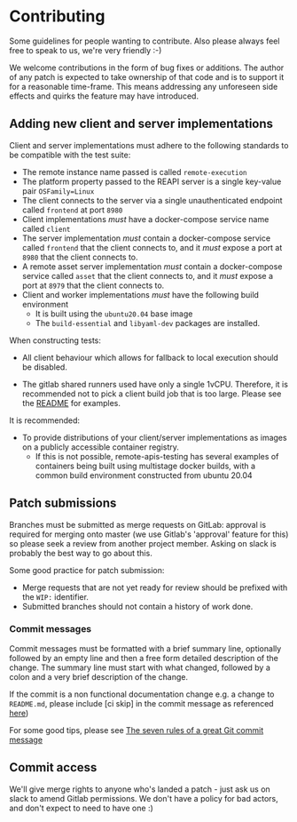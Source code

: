 # Contributing

Some guidelines for people wanting to contribute. Also please always feel free
to speak to us, we're very friendly :-)

We welcome contributions in the form of bug fixes or additions. The author of any patch is expected
to take ownership of that code and is to support it for a reasonable time-frame. This means addressing
any unforeseen side effects and quirks the feature may have introduced.

## Adding new client and server implementations

Client and server implementations must adhere to the following standards to be compatible with
the test suite:

- The remote instance name passed is called `remote-execution`
- The platform property passed to the REAPI server is a single key-value pair `OSFamily=Linux`
- The client connects to the server via a single unauthenticated endpoint called `frontend` at port `8980`
- Client implementations *must* have a docker-compose service name called `client`
- The server implementation *must* contain a docker-compose service called `frontend` that the client connects to, and it
*must* expose a port at `8980` that the client connects to.
- A remote asset server implementation *must* contain a docker-compose service called `asset` that the client connects to, and it
*must* expose a port at `8979` that the client connects to.
- Client and worker implementations *must* have the following build environment
  - It is built using the `ubuntu20.04` base image
  - The `build-essential` and `libyaml-dev` packages are installed.

When constructing tests:

- All client behaviour which allows for fallback to local execution should be disabled.

- The gitlab shared runners used have only a single 1vCPU. Therefore, it is recommended
not to pick a client build job that is too large. Please see the [README](README.md#client-jobs)
for examples.

It is recommended:

- To provide distributions of your client/server implementations as images on a
publicly accessible container registry.
   - If this is not possible, remote-apis-testing has several examples of containers
being built using multistage docker builds, with a common build environment
constructed from ubuntu 20.04

## Patch submissions

Branches must be submitted as merge requests on GitLab: approval is required for
merging onto master (we use Gitlab's 'approval' feature for this) so please seek
a review from another project member. Asking on slack is probably the best way
to go about this.

Some good practice for patch submission:

- Merge requests that are not yet ready for review should be prefixed with the
  ``WIP:`` identifier.
- Submitted branches should not contain a history of work done.

### Commit messages

Commit messages must be formatted with a brief summary line, optionally followed
by an empty line and then a free form detailed description of the change. The
summary line must start with what changed, followed by a colon and a very brief
description of the change.

If the commit is a non functional documentation change e.g. a change to `README.md`, please include [ci skip] in the commit message as referenced [here](https://docs.gitlab.com/ee/ci/yaml/#skipping-jobs))

For some good tips, please see [The seven rules of a great Git commit message](https://chris.beams.io/posts/git-commit/#seven-rules)

## Commit access

We'll give merge rights to anyone who's landed a patch - just ask us on slack to
amend Gitlab permissions. We don't have a policy for bad actors, and don't expect
to need to have one :)


